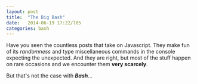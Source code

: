 ```yaml
---
layout: post
title:  "The Big Bash"
date:   2014-06-19 17:22/l05
categories: bash
---
```


Have you seen the countless posts that take on Javascript.
They make fun of its *randomness* and type miscellaneous commands
in the console expecting the unexpected. And they are right, but most of the
stuff happen on rare occasions and we encounter them **very scarcely**. 

But that's not the case with ***Bash***...
